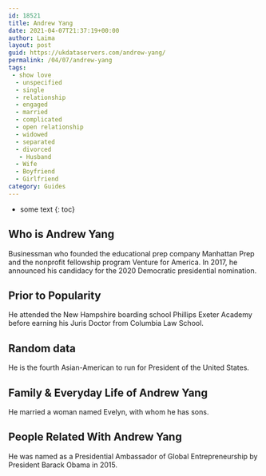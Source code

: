 ```yaml
---
id: 18521
title: Andrew Yang
date: 2021-04-07T21:37:19+00:00
author: Laima
layout: post
guid: https://ukdataservers.com/andrew-yang/
permalink: /04/07/andrew-yang
tags:
 - show love
  - unspecified
  - single
  - relationship
  - engaged
  - married
  - complicated
  - open relationship
  - widowed
  - separated
  - divorced
   - Husband
  - Wife
  - Boyfriend
  - Girlfriend
category: Guides
---
```


* some text
{: toc}


## Who is Andrew Yang
                  
                  
                  
Businessman who founded the educational prep company Manhattan Prep and the nonprofit fellowship program Venture for America. In 2017, he announced his candidacy for the 2020 Democratic presidential nomination. 
                  
              
            
              
            
                
                
                
## Prior to Popularity
                  
                  
                  
He attended the New Hampshire boarding school Phillips Exeter Academy before earning his Juris Doctor from Columbia Law School. 
                  
              
            
              
            
                
                
                
## Random data
                  
                  
                  
He is the fourth Asian-American to run for President of the United States. 
                  
              
            
              
            
                
                
                
## Family & Everyday Life of Andrew Yang
                  
                  
                  
He married a woman named Evelyn, with whom he has sons. 
                  
              
            
              
            
                
                
                
## People Related With Andrew Yang
                  
                  
                  
He was named as a Presidential Ambassador of Global Entrepreneurship by President Barack Obama in 2015. 
                  
              
            
              
            
                
              
            
              
              
            
            
              
            
          
          
          